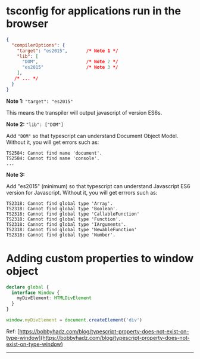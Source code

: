 # tsconfig for applications run in the browser

```json
{
  "compilerOptions": {
    "target": "es2015",       /* Note 1 */
    "lib": [
      "DOM",                  /* Note 2 */
      "es2015"                /* Note 3 */
    ],
   /* ... */
  }
}
```

**Note 1:** `"target": "es2015"`

This means the transpiler will output javascript of version ES6s. 

**Note 2:** `"lib": ["DOM"]`

Add `"DOM"` so that typescript can understand Document Object Model.  Without it, you will get errors such as: 

```
TS2584: Cannot find name 'document'.
TS2584: Cannot find name 'console'.
...
```

**Note 3:** 

Add "es2015" (minimum) so that typescript can understand Javascript ES6 version for Javascript. Without it, you will get errrors such as:  

```
TS2318: Cannot find global type 'Array'.
TS2318: Cannot find global type 'Boolean'.
TS2318: Cannot find global type 'CallableFunction'
TS2318: Cannot find global type 'Function'.
TS2318: Cannot find global type 'IArguments'.
TS2318: Cannot find global type 'NewableFunction'
TS2318: Cannot find global type 'Number'.
```



# Adding custom properties to window object

```ts
declare global {
  interface Window {
    myDivElement: HTMLDivElement
  }
}

window.myDivElement = document.createElement('div')
```

Ref: [https://bobbyhadz.com/blog/typescript-property-does-not-exist-on-type-window](https://bobbyhadz.com/blog/typescript-property-does-not-exist-on-type-window)

---



